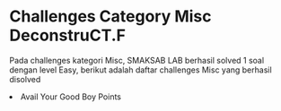 # Challenges Category Misc DeconstruCT.F

<p> Pada challenges kategori Misc, SMAKSAB LAB berhasil solved 1 soal dengan level Easy, berikut adalah daftar challenges Misc yang berhasil disolved </p>
<li> Avail Your Good Boy Points </li>
